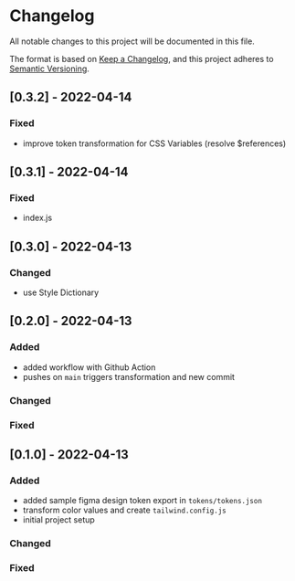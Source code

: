 # Changelog

All notable changes to this project will be documented in this file.

The format is based on [Keep a Changelog](https://keepachangelog.com/en/1.0.0/),
and this project adheres to [Semantic Versioning](https://semver.org/spec/v2.0.0.html).

## [0.3.2] - 2022-04-14

### Fixed

- improve token transformation for CSS Variables (resolve $references)

## [0.3.1] - 2022-04-14

### Fixed

- index.js

## [0.3.0] - 2022-04-13

### Changed

- use Style Dictionary

## [0.2.0] - 2022-04-13

### Added

- added workflow with Github Action
- pushes on `main` triggers transformation and new commit

### Changed

### Fixed

## [0.1.0] - 2022-04-13

### Added

- added sample figma design token export in `tokens/tokens.json`
- transform color values and create `tailwind.config.js`
- initial project setup

### Changed

### Fixed
